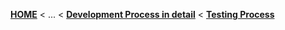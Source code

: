 <!-- Breadcrumb -->
[**HOME**](https://github.com/tthuem/FeatureIDE/wiki) < ... < [**Development Process in detail**](https://github.com/tthuem/FeatureIDE/wiki/Development-Process-in-detail) < [**Testing Process**](https://github.com/tthuem/FeatureIDE/wiki/Testing-Process)

<!-- Introduction -->